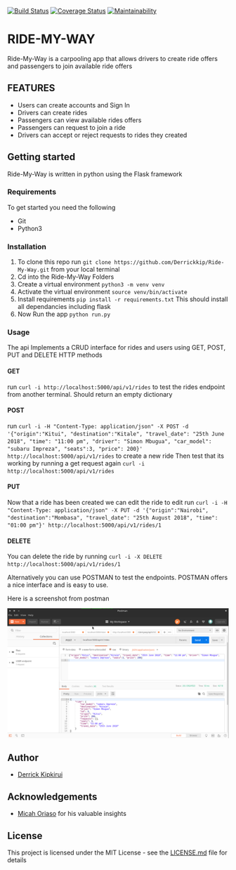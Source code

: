 [![Build Status](https://travis-ci.org/Derrickkip/Ride-My-Way.svg?branch=develop)](https://travis-ci.org/Derrickkip/Ride-My-Way) [![Coverage Status](https://coveralls.io/repos/github/Derrickkip/Ride-My-Way/badge.svg?branch=develop)](https://coveralls.io/github/Derrickkip/Ride-My-Way?branch=develop) [![Maintainability](https://api.codeclimate.com/v1/badges/b3f10d58926db9638e30/maintainability)](https://codeclimate.com/github/Derrickkip/Ride-My-Way/maintainability)

# RIDE-MY-WAY
 Ride-My-Way is a carpooling app that allows drivers to create ride offers and passengers to join available ride offers
 
## FEATURES
* Users can create accounts and Sign In
* Drivers can create rides
* Passengers can view available rides offers
* Passengers can request to join a ride
* Drivers can accept or reject requests to rides they created

## Getting started
 Ride-My-Way is written in python using the Flask framework
### Requirements
To get started you need the following
 * Git
 * Python3

### Installation
1. To clone this repo run ``git clone https://github.com/Derrickkip/Ride-My-Way.git`` from your local terminal
2. Cd into the Ride-My-Way Folders
3. Create a virtual environment `python3 -m venv venv`
4. Activate the virtual environment `source venv/bin/activate`
5. Install requirements `pip install -r requirements.txt` This should install all dependancies including flask
5. Now Run the app `python run.py`

### Usage
The api Implements a CRUD interface for rides and users using GET, POST, PUT and DELETE HTTP methods

#### GET
run `curl -i http://localhost:5000/api/v1/rides` to test the rides endpoint from another terminal. Should return an empty dictionary

#### POST
run `curl -i -H "Content-Type: application/json" -X POST -d '{"origin":"Kitui", "destination":"Kitale", "travel_date": "25th June 2018", "time": "11:00 pm", "driver": "Simon Mbugua", "car_model": "subaru Impreza", "seats":3, "price": 200}' http://localhost:5000/api/v1/rides` to create a new ride
Then test that its working by running a get request again `curl -i http://localhost:5000/api/v1/rides`

#### PUT
Now that a ride has been created we can edit the ride
to edit run `curl -i -H "Content-Type: application/json" -X PUT -d '{"origin":"Nairobi", "destination":"Mombasa", "travel_date": "25th August 2018", "time": "01:00 pm"}' http://localhost:5000/api/v1/rides/1`

#### DELETE
You can delete the ride by running `curl -i -X DELETE http://localhost:5000/api/v1/rides/1` 

Alternatively you can use POSTMAN to test the endpoints. POSTMAN offers a nice interface and is easy to use.

Here is a screenshot from postman

![Alt postman](/screenshots/postman.png)




## Author
* [Derrick Kipkirui](https://github.com/Derrickkip)

## Acknowledgements
* [Micah Oriaso](https://github.com/micahoriaso)  for his valuable insights


## License
This project is licensed under the MIT License - see the [LICENSE.md](LICENSE) file for details
